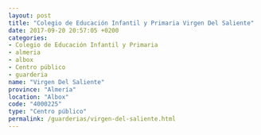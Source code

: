 ```yaml
---
layout: post
title: "Colegio de Educación Infantil y Primaria Virgen Del Saliente"
date: 2017-09-20 20:57:05 +0200
categories:
- Colegio de Educación Infantil y Primaria
- almeria
- albox
- Centro público
- guarderia
name: "Virgen Del Saliente"
province: "Almería"
location: "Albox"
code: "4000225"
type: "Centro público"
permalink: /guarderias/virgen-del-saliente.html
---
```


